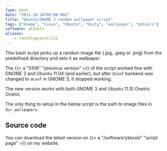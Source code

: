 ```yaml
---
type: post
date: "2011-10-14T00:00:00Z"
title: "Ubuntu/GNOME 3 random wallpaper script"
tags: ["Gnome", "Linux", "Ubuntu", "Unity", "wallpaper", "yktools"]
software: yktools
aliases:
    - /en/blog/post/122
---
```


This bash script picks up a random image file (.jpg, .jpeg or .png) from the predefined directory and sets it as wallpaper.

The {{< a "0106" "previous version" >}} of the script worked fine with GNOME 2 and Ubuntu 11.04 (and earlier), but after `GConf` backend was changed to `dconf` in GNOME 3, it stopped working.

<!--more-->

The new version works with both GNOME 3 and Ubuntu 11.10 Oneiric Ocelot.

The only thing to setup in the below script is the path to image files in `dir_wallpapers`.

## Source code

You can download the latest version on {{< a "/software/yktools" "script page" >}} on my website.
